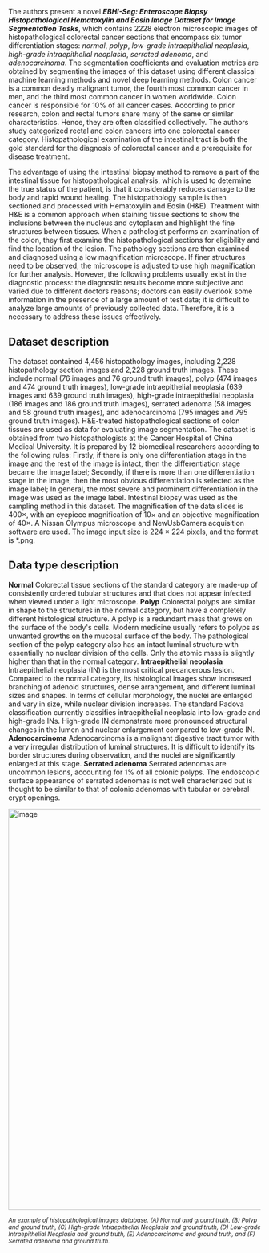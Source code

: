 
The authors present a novel ***EBHI-Seg: Enteroscope Biopsy Histopathological Hematoxylin and Eosin Image Dataset for Image Segmentation Tasks***, which contains 2228 electron microscopic images of histopathological colorectal cancer sections that encompass six tumor differentiation stages: _normal_, _polyp_, _low-grade intraepithelial neoplasia_, _high-grade intraepithelial neoplasia_, _serrated adenoma_, and _adenocarcinoma_. The segmentation coefficients and evaluation metrics are obtained by segmenting the images of this dataset using different classical machine learning methods and novel deep learning methods. Colon cancer is a common deadly malignant tumor, the fourth most common cancer in men, and the third most common cancer in women worldwide. Colon cancer is responsible for 10% of all cancer cases. According to prior research, colon and rectal tumors share many of the same or similar characteristics. Hence, they are often classified collectively. The authors study categorized rectal and colon cancers into one colorectal cancer category. Histopathological examination of the intestinal tract is both the gold standard for the diagnosis of colorectal cancer and a prerequisite for disease treatment.

The advantage of using the intestinal biopsy method to remove a part of the intestinal tissue for histopathological analysis, which is used to determine the true status of the patient, is that it considerably reduces damage to the body and rapid wound healing. The histopathology sample is then sectioned and processed with Hematoxylin and Eosin (H&E). Treatment with H&E is a common approach when staining tissue sections to show the inclusions between the nucleus and cytoplasm and highlight the fine structures between tissues. When a pathologist performs an examination of the colon, they first examine the histopathological sections for eligibility and find the location of the lesion. The pathology sections are then examined and diagnosed using a low magnification microscope. If finer structures need to be observed, the microscope is adjusted to use high magnification for further analysis. However, the following problems usually exist in the diagnostic process: the diagnostic results become more subjective and varied due to different doctors reasons; doctors can easily overlook some information in the presence of a large amount of test data; it is difficult to analyze large amounts of previously collected data. Therefore, it is a necessary to address these issues effectively.

## Dataset description

The dataset contained 4,456 histopathology images, including 2,228 histopathology section images and 2,228 ground truth images. These include normal (76 images and 76 ground truth images), polyp (474 images and 474 ground truth images), low-grade intraepithelial neoplasia (639 images and 639 ground truth images), high-grade intraepithelial neoplasia (186 images and 186 ground truth images), serrated adenoma (58 images and 58 ground truth images), and adenocarcinoma (795 images and 795 ground truth images). H&E-treated histopathological sections of colon tissues are used as data for evaluating image segmentation. The dataset is obtained from two histopathologists at the Cancer Hospital of China Medical University. It is prepared by 12 biomedical researchers according to the following rules: Firstly, if there is only one differentiation stage in the image and the rest of the image is intact, then the differentiation stage became the image label; Secondly, if there is more than one differentiation stage in the image, then the most obvious differentiation is selected as the image label; In general, the most severe and prominent differentiation in the image was used as the image label. Intestinal biopsy was used as the sampling method in this dataset. The magnification of the data slices is 400×, with an eyepiece magnification of 10× and an objective magnification of 40×. A Nissan Olympus microscope and NewUsbCamera acquisition software are used. The image input size is 224 × 224 pixels, and the format is *.png. 

## Data type description

**Normal** Colorectal tissue sections of the standard category are made-up of consistently ordered tubular structures and that does not appear infected when viewed under a light microscope.
**Polyp** Colorectal polyps are similar in shape to the structures in the normal category, but have a completely different histological structure. A polyp is a redundant mass that grows on the surface of the body's cells. Modern medicine usually refers to polyps as unwanted growths on the mucosal surface of the body. The pathological section of the polyp category also has an intact luminal structure with essentially no nuclear division of the cells. Only the atomic mass is slightly higher than that in the normal category.
**Intraepithelial neoplasia** Intraepithelial neoplasia (IN) is the most critical precancerous lesion. Compared to the normal category, its histological images show increased branching of adenoid structures, dense arrangement, and different luminal sizes and shapes. In terms of cellular morphology, the nuclei are enlarged and vary in size, while nuclear division increases. The standard Padova classification currently classifies intraepithelial neoplasia into low-grade and high-grade INs. High-grade IN demonstrate more pronounced structural changes in the lumen and nuclear enlargement compared to low-grade IN.
**Adenocarcinoma** Adenocarcinoma is a malignant digestive tract tumor with a very irregular distribution of luminal structures. It is difficult to identify its border structures during observation, and the nuclei are significantly enlarged at this stage.
**Serrated adenoma** Serrated adenomas are uncommon lesions, accounting for 1% of all colonic polyps. The endoscopic surface appearance of serrated adenomas is not well characterized but is thought to be similar to that of colonic adenomas with tubular or cerebral crypt openings.

<img src="https://github.com/dataset-ninja/ebhi-seg/assets/120389559/cdf78d44-d4a4-4153-a5c9-847b4de9cd60" alt="image" width="800">

<span style="font-size: smaller; font-style: italic;">An example of histopathological images database. (A) Normal and ground truth, (B) Polyp and ground truth, \(C\) High-grade Intraepithelial Neoplasia and ground truth, (D) Low-grade Intraepithelial Neoplasia and ground truth, (E) Adenocarcinoma and ground truth, and (F) Serrated adenoma and ground truth.</span>